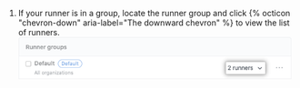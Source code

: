 1. If your runner is in a group, locate the runner group and click {% octicon "chevron-down" aria-label="The downward chevron" %} to view the list of runners. ![List runner group](/assets/images/help/settings/actions-org-enterprise-list-group-runners.png)